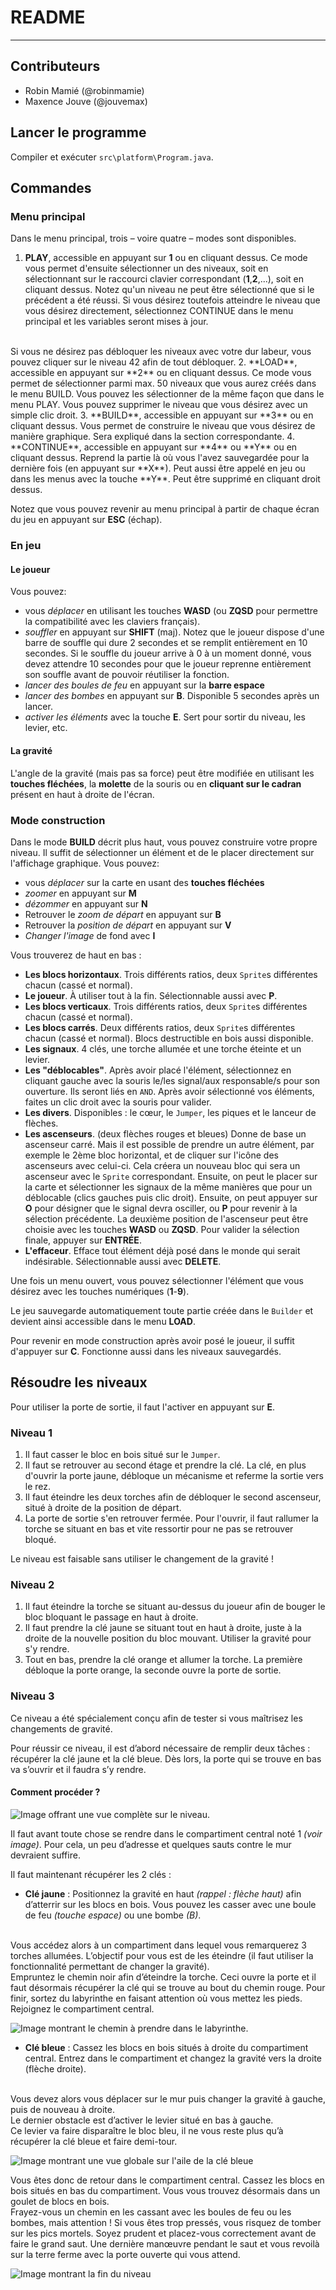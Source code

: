 # README
---

## Contributeurs
- Robin Mamié (@robinmamie)
- Maxence Jouve (@jouvemax)

## Lancer le programme

Compiler et exécuter `src\platform\Program.java`.

## Commandes

### Menu principal

Dans le menu principal, trois – voire quatre – modes sont disponibles.

1. **PLAY**, accessible en appuyant sur **1** ou en cliquant dessus. Ce mode vous permet d'ensuite sélectionner un des niveaux, soit en sélectionnant sur le raccourci clavier correspondant (**1**,**2**,...), soit en cliquant dessus. Notez qu'un niveau ne peut être sélectionné que si le précédent a été réussi. Si vous désirez toutefois atteindre le niveau que vous désirez directement, sélectionnez CONTINUE dans le menu principal et les variables seront mises à jour.
<br>
Si vous ne désirez pas débloquer les niveaux avec votre dur labeur, vous pouvez cliquer sur le niveau 42 afin de tout débloquer.
2. **LOAD**, accessible en appuyant sur **2** ou en cliquant dessus. Ce mode vous permet de sélectionner parmi max. 50 niveaux que vous aurez créés dans le menu BUILD. Vous pouvez les sélectionner de la même façon que dans le menu PLAY. Vous pouvez supprimer le niveau que vous désirez avec un simple clic droit.
3. **BUILD**, accessible en appuyant sur **3** ou en cliquant dessus. Vous permet de construire le niveau que vous désirez de manière graphique. Sera expliqué dans la section correspondante.
4. **CONTINUE**, accessible en appuyant sur **4** ou **Y** ou en cliquant dessus. Reprend la partie là où vous l'avez sauvegardée pour la dernière fois (en appuyant sur **X**). Peut aussi être appelé en jeu ou dans les menus avec la touche **Y**. Peut être supprimé en cliquant droit dessus.

Notez que vous pouvez revenir au menu principal à partir de chaque écran du jeu en appuyant sur **ESC** (échap).

### En jeu

#### Le joueur
Vous pouvez:

- vous *déplacer* en utilisant les touches **WASD** (ou **ZQSD** pour permettre la compatibilité avec les claviers français).
- *souffler* en appuyant sur **SHIFT** (maj). Notez que le joueur dispose d'une barre de souffle qui dure 2 secondes et se remplit entièrement en 10 secondes. Si le souffle du joueur arrive à 0 à un moment donné, vous devez attendre 10 secondes pour que le joueur reprenne entièrement son souffle avant de pouvoir réutiliser la fonction.
- *lancer des boules de feu* en appuyant sur la **barre espace**
- *lancer des bombes* en appuyant sur **B**. Disponible 5 secondes après un lancer.
- *activer les éléments* avec la touche **E**. Sert pour sortir du niveau, les levier, etc.

#### La gravité
L'angle de la gravité (mais pas sa force) peut être modifiée en utilisant les **touches fléchées**, la **molette** de la souris ou en **cliquant sur le cadran** présent en haut à droite de l'écran.

### Mode construction
Dans le mode **BUILD** décrit plus haut, vous pouvez construire votre propre niveau. Il suffit de sélectionner un élément et de le placer directement sur l'affichage graphique. Vous pouvez:

- vous *déplacer* sur la carte en usant des **touches fléchées**
- *zoomer* en appuyant sur **M**
- *dézommer* en appuyant sur **N**
- Retrouver le *zoom de départ* en appuyant sur **B**
- Retrouver la *position de départ* en appuyant sur **V**
- *Changer l'image* de fond avec **I**

 Vous trouverez de haut en bas :

- **Les blocs horizontaux**. Trois différents ratios, deux `Sprite`s différentes chacun (cassé et normal).
- **Le joueur**. À utiliser tout à la fin. Sélectionnable aussi avec **P**.
- **Les blocs verticaux**. Trois différents ratios, deux `Sprite`s différentes chacun (cassé et normal).
- **Les blocs carrés**. Deux différents ratios, deux `Sprite`s différentes chacun (cassé et normal). Blocs destructible en bois aussi disponible.
- **Les signaux**. 4 clés, une torche allumée et une torche éteinte et un levier.
- **Les "déblocables"**. Après avoir placé l'élément, sélectionnez en cliquant gauche avec la souris le/les signal/aux responsable/s pour son ouverture. Ils seront liés en `AND`. Après avoir sélectionné vos éléments, faites un clic droit avec la souris pour valider.
- **Les divers**. Disponibles : le cœur, le `Jumper`, les piques et le lanceur de flèches.
- **Les ascenseurs**. (deux flèches rouges et bleues) Donne de base un ascenseur carré. Mais il est possible de prendre un autre élément, par exemple le 2ème bloc horizontal, et de cliquer sur l'icône des ascenseurs avec celui-ci. Cela créera un nouveau bloc qui sera un ascenseur avec le `Sprite` correspondant. Ensuite, on peut le placer sur la carte et sélectionner les signaux de la même manières que pour un déblocable (clics gauches puis clic droit). Ensuite, on peut appuyer sur **O** pour désigner que le signal devra osciller, ou **P** pour revenir à la sélection précédente. La deuxième position de l'ascenseur peut être choisie avec les touches **WASD** ou **ZQSD**. Pour valider la sélection finale, appuyer sur **ENTRÉE**.
- **L'effaceur**. Efface tout élément déjà posé dans le monde qui serait indésirable. Sélectionnable aussi avec **DELETE**.

Une fois un menu ouvert, vous pouvez sélectionner l'élément que vous désirez avec les touches numériques (**1**-**9**).

Le jeu sauvegarde automatiquement toute partie créée dans le `Builder` et devient ainsi accessible dans le menu **LOAD**.

Pour revenir en mode construction après avoir posé le joueur, il suffit d'appuyer sur **C**. Fonctionne aussi dans les niveaux sauvegardés.


## Résoudre les niveaux

Pour utiliser la porte de sortie, il faut l'activer en appuyant sur **E**.

### Niveau 1

1. Il faut casser le bloc en bois situé sur le `Jumper`.
2. Il faut se retrouver au second étage et prendre la clé. La clé, en plus d'ouvrir la porte jaune, débloque un mécanisme et referme la sortie vers le rez.
3. Il faut éteindre les deux torches afin de débloquer le second ascenseur, situé à droite de la position de départ.
4. La porte de sortie s'en retrouver fermée. Pour l'ouvrir, il faut rallumer la torche se situant en bas et vite ressortir pour ne pas se retrouver bloqué.

Le niveau est faisable sans utiliser le changement de la gravité ! 

### Niveau 2

1. Il faut éteindre la torche se situant au-dessus du joueur afin de bouger le bloc bloquant le passage en haut à droite.
2. Il faut prendre la clé jaune se situant tout en haut à droite, juste à la droite de la nouvelle position du bloc mouvant. Utiliser la gravité pour s'y rendre.
3. Tout en bas, prendre la clé orange et allumer la torche. La première débloque la porte orange, la seconde 
ouvre la porte de sortie.

### Niveau 3

Ce niveau a été spécialement conçu afin de tester si vous maîtrisez les changements de gravité.

Pour réussir ce niveau, il est d’abord nécessaire de remplir deux tâches : récupérer la clé jaune et la clé bleue. Dès lors, la porte qui se trouve en bas va s’ouvrir et il faudra s’y rendre.

#### Comment procéder ?

![Image offrant une vue complète sur le niveau.](http://i.imgur.com/Rb9sjVw.png)

Il faut avant toute chose se rendre dans le compartiment central noté 1 *(voir image)*. Pour cela, un peu d’adresse et quelques sauts contre le mur devraient suffire.

Il faut maintenant récupérer les 2 clés :

- **Clé jaune** : Positionnez la gravité en haut *(rappel : flèche haut)* afin d’atterrir sur les blocs en bois. Vous pouvez les casser avec une boule de feu *(touche espace)* ou une bombe *(B)*.
<br>
Vous accédez alors à un compartiment dans lequel vous remarquerez 3 torches allumées. L’objectif pour vous est de les éteindre (il faut utiliser la fonctionnalité permettant de changer la gravité).
<br> 
Empruntez le chemin noir afin d’éteindre la torche. Ceci ouvre la porte et il faut désormais récupérer la clé qui se trouve au bout du chemin rouge.
Pour finir, sortez du labyrinthe en faisant attention où vous mettez les pieds. Rejoignez le compartiment central.

![Image montrant le chemin à prendre dans le labyrinthe.](http://i.imgur.com/cVx2Too.png)

- **Clé bleue** : Cassez les blocs en bois situés à droite du compartiment central. Entrez dans le compartiment et changez la gravité vers la droite (flèche droite).
<br>
Vous devez alors vous déplacer sur le mur puis changer la gravité à gauche, puis de nouveau à droite.
<br>
Le dernier obstacle est d’activer le levier situé en bas à gauche.
<br>
Ce levier va faire disparaître le bloc bleu, il ne vous reste plus qu’à récupérer la clé bleue et faire demi-tour.

![Image montrant une vue globale sur l'aile de la clé bleue](http://i.imgur.com/E6jZ2GZ.png)

Vous êtes donc de retour dans le compartiment central. Cassez les blocs en bois situés en bas du compartiment. Vous vous trouvez désormais dans un goulet de blocs en bois.
<br>
Frayez-vous un chemin en les cassant avec les boules de feu ou les bombes, mais attention ! Si vous êtes trop pressés, vous risquez de tomber sur les pics mortels. Soyez prudent et placez-vous correctement avant de faire le grand saut. Une dernière manœuvre pendant le saut et vous revoilà sur la terre ferme avec la porte ouverte qui vous attend.

![Image montrant la fin du niveau](http://i.imgur.com/22jeWfb.png)
